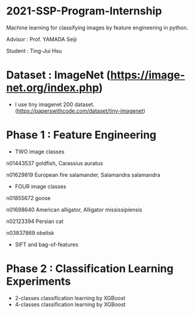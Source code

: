 # 2021-SSP-Program-Internship
Machine learning for classifying images by feature engineering in python.

Advisor : Prof. YAMADA Seiji

Student : Ting-Jui Hsu

# Dataset : ImageNet (https://image-net.org/index.php)

* I use tiny imagenet 200 dataset. (https://paperswithcode.com/dataset/tiny-imagenet)

# Phase 1 : Feature Engineering
* TWO image classes 

n01443537	goldfish, Carassius auratus

n01629819	European fire salamander, Salamandra salamandra

* FOUR image classes 

n01855672	goose

n01698640	American alligator, Alligator mississipiensis

n02123394	Persian cat

n03837869	obelisk

* SIFT and bag-of-features 

# Phase 2 : Classification Learning Experiments
* 2-classes classification learning by XGBoost
* 4-classes classification learning by XGBoost







